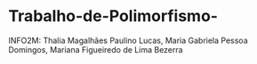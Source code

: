 # Trabalho-de-Polimorfismo-
INFO2M: Thalia Magalhães Paulino Lucas, Maria Gabriela Pessoa Domingos, Mariana Figueiredo de Lima Bezerra 
